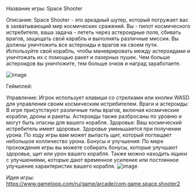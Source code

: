 Название игры: Space Shooter

Описание: Space Shooter - это аркадный шутер, который погружает вас в захватывающий мир космических сражений. Вы - пилот космического истребителя, ваша задача - лететь через астероидные поля, сбивать врагов, защищать свой карабль и выполнять различные миссии.
Вы должны уничтожить все астероиды и врагов на своем пути. 
Используйте свой корабль, чтобы маневрировать между астероидами и уничтожать их с помощью ракет и лазерных пушек. Чем больше астероидов вы уничтожите, тем больше очков и наград заработаете.

![image](https://github.com/DomiStjls/Space-Shooter/assets/123009141/a299f235-d940-493d-ae8f-b92f14a59a70)

Геймплей:

Управление: Игрок использует клавиши со стрелками или кнопки WASD для управления своим космическим истребителем. 
Враги и астероиды: В игре присутствуют различные типы врагов, включая космические корабли, дроны и ракеты. Астероиды также разбросаны по уровню и могут быть опасны для вашего корабля.
Здоровье: Ваш космический истребитель имеет здоровье. Здоровье уменьшается при получении урона. По ходу игры вам может выпасть щит, который поглащает небольшое колличество урона.
Бонусы и улучшения: По мере прохождения игры вы можете собирать бонусы, которые улучшают здоровье, щит или урон вашего корабля. Также можно находить ящики с улучшениями, которые дают временное усиление или постоянное улучшение характеристик вашего корабля.
![image](https://github.com/DomiStjls/Space-Shooter/assets/123009141/aab6f456-f562-45ba-857b-018042c10e4f)

Идея игры: https://www.gameloop.com/ru/game/arcade/com.game.space.shooter2
